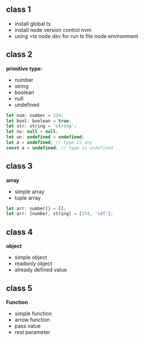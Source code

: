 ## class 1

- install global ts
- install node version control nvm
- using >ts node dev for run ts file node environment

## class 2

**primitive type:**

- number
- string
- boolean
- null
- undefined

```javascript
let num: number = 234;
let bool: boolean = true;
let str: string = 'string';
let nu: null = null;
let un: undefined = undefined;
let a = undefined; // type is any
const a = undefined; // type is undefined
```

## class 3

**array**

- simple array
- tuple array

```javascript
let arr: number[] = [];
let arr: [number, string] = [234, 'sdf'];
```

## class 4

**object**

- simple object
- readonly object
- already defined value

## class 5

**Function**

- simple function
- arrow function
- pass value
- rest parameter
